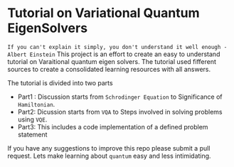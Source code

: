 # Tutorial on Variational Quantum EigenSolvers

`If you can't explain it simply, you don't understand it well enough - Albert Einstein`
This project is an effort to create an easy to understand tutorial on Varaitional quantum eigen solvers. 
The tutorial used fifferent sources to create a consolidated learning resources with all answers.

The tutorial is divided into two parts
- Part1 : Discussion starts from `Schrodinger Equation` to Significance of `Hamiltonian`.
- Part2: Dicussion starts from `VQA` to Steps involved in solving problems using `VQE`.
- Part3: This includes a code implementation of a defined problem statement

If you have any suggestions to improve this repo please submit a pull request. 
Lets make learning about `quantum` easy and less intimidating.